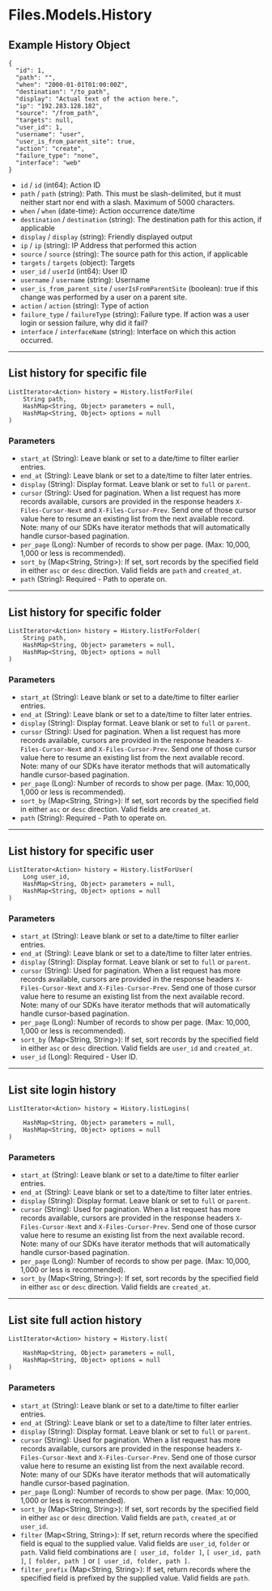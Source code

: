 # Files.Models.History

## Example History Object

```
{
  "id": 1,
  "path": "",
  "when": "2000-01-01T01:00:00Z",
  "destination": "/to_path",
  "display": "Actual text of the action here.",
  "ip": "192.283.128.182",
  "source": "/from_path",
  "targets": null,
  "user_id": 1,
  "username": "user",
  "user_is_from_parent_site": true,
  "action": "create",
  "failure_type": "none",
  "interface": "web"
}
```

* `id` / `id`  (int64): Action ID
* `path` / `path`  (string): Path. This must be slash-delimited, but it must neither start nor end with a slash. Maximum of 5000 characters.
* `when` / `when`  (date-time): Action occurrence date/time
* `destination` / `destination`  (string): The destination path for this action, if applicable
* `display` / `display`  (string): Friendly displayed output
* `ip` / `ip`  (string): IP Address that performed this action
* `source` / `source`  (string): The source path for this action, if applicable
* `targets` / `targets`  (object): Targets
* `user_id` / `userId`  (int64): User ID
* `username` / `username`  (string): Username
* `user_is_from_parent_site` / `userIsFromParentSite`  (boolean): true if this change was performed by a user on a parent site.
* `action` / `action`  (string): Type of action
* `failure_type` / `failureType`  (string): Failure type.  If action was a user login or session failure, why did it fail?
* `interface` / `interfaceName`  (string): Interface on which this action occurred.


---

## List history for specific file

```
ListIterator<Action> history = History.listForFile(
    String path, 
    HashMap<String, Object> parameters = null,
    HashMap<String, Object> options = null
)
```

### Parameters

* `start_at` (String): Leave blank or set to a date/time to filter earlier entries.
* `end_at` (String): Leave blank or set to a date/time to filter later entries.
* `display` (String): Display format. Leave blank or set to `full` or `parent`.
* `cursor` (String): Used for pagination.  When a list request has more records available, cursors are provided in the response headers `X-Files-Cursor-Next` and `X-Files-Cursor-Prev`.  Send one of those cursor value here to resume an existing list from the next available record.  Note: many of our SDKs have iterator methods that will automatically handle cursor-based pagination.
* `per_page` (Long): Number of records to show per page.  (Max: 10,000, 1,000 or less is recommended).
* `sort_by` (Map<String, String>): If set, sort records by the specified field in either `asc` or `desc` direction. Valid fields are `path` and `created_at`.
* `path` (String): Required - Path to operate on.


---

## List history for specific folder

```
ListIterator<Action> history = History.listForFolder(
    String path, 
    HashMap<String, Object> parameters = null,
    HashMap<String, Object> options = null
)
```

### Parameters

* `start_at` (String): Leave blank or set to a date/time to filter earlier entries.
* `end_at` (String): Leave blank or set to a date/time to filter later entries.
* `display` (String): Display format. Leave blank or set to `full` or `parent`.
* `cursor` (String): Used for pagination.  When a list request has more records available, cursors are provided in the response headers `X-Files-Cursor-Next` and `X-Files-Cursor-Prev`.  Send one of those cursor value here to resume an existing list from the next available record.  Note: many of our SDKs have iterator methods that will automatically handle cursor-based pagination.
* `per_page` (Long): Number of records to show per page.  (Max: 10,000, 1,000 or less is recommended).
* `sort_by` (Map<String, String>): If set, sort records by the specified field in either `asc` or `desc` direction. Valid fields are `created_at`.
* `path` (String): Required - Path to operate on.


---

## List history for specific user

```
ListIterator<Action> history = History.listForUser(
    Long user_id, 
    HashMap<String, Object> parameters = null,
    HashMap<String, Object> options = null
)
```

### Parameters

* `start_at` (String): Leave blank or set to a date/time to filter earlier entries.
* `end_at` (String): Leave blank or set to a date/time to filter later entries.
* `display` (String): Display format. Leave blank or set to `full` or `parent`.
* `cursor` (String): Used for pagination.  When a list request has more records available, cursors are provided in the response headers `X-Files-Cursor-Next` and `X-Files-Cursor-Prev`.  Send one of those cursor value here to resume an existing list from the next available record.  Note: many of our SDKs have iterator methods that will automatically handle cursor-based pagination.
* `per_page` (Long): Number of records to show per page.  (Max: 10,000, 1,000 or less is recommended).
* `sort_by` (Map<String, String>): If set, sort records by the specified field in either `asc` or `desc` direction. Valid fields are `user_id` and `created_at`.
* `user_id` (Long): Required - User ID.


---

## List site login history

```
ListIterator<Action> history = History.listLogins(
    
    HashMap<String, Object> parameters = null,
    HashMap<String, Object> options = null
)
```

### Parameters

* `start_at` (String): Leave blank or set to a date/time to filter earlier entries.
* `end_at` (String): Leave blank or set to a date/time to filter later entries.
* `display` (String): Display format. Leave blank or set to `full` or `parent`.
* `cursor` (String): Used for pagination.  When a list request has more records available, cursors are provided in the response headers `X-Files-Cursor-Next` and `X-Files-Cursor-Prev`.  Send one of those cursor value here to resume an existing list from the next available record.  Note: many of our SDKs have iterator methods that will automatically handle cursor-based pagination.
* `per_page` (Long): Number of records to show per page.  (Max: 10,000, 1,000 or less is recommended).
* `sort_by` (Map<String, String>): If set, sort records by the specified field in either `asc` or `desc` direction. Valid fields are `created_at`.


---

## List site full action history

```
ListIterator<Action> history = History.list(
    
    HashMap<String, Object> parameters = null,
    HashMap<String, Object> options = null
)
```

### Parameters

* `start_at` (String): Leave blank or set to a date/time to filter earlier entries.
* `end_at` (String): Leave blank or set to a date/time to filter later entries.
* `display` (String): Display format. Leave blank or set to `full` or `parent`.
* `cursor` (String): Used for pagination.  When a list request has more records available, cursors are provided in the response headers `X-Files-Cursor-Next` and `X-Files-Cursor-Prev`.  Send one of those cursor value here to resume an existing list from the next available record.  Note: many of our SDKs have iterator methods that will automatically handle cursor-based pagination.
* `per_page` (Long): Number of records to show per page.  (Max: 10,000, 1,000 or less is recommended).
* `sort_by` (Map<String, String>): If set, sort records by the specified field in either `asc` or `desc` direction. Valid fields are `path`, `created_at` or `user_id`.
* `filter` (Map<String, String>): If set, return records where the specified field is equal to the supplied value. Valid fields are `user_id`, `folder` or `path`. Valid field combinations are `[ user_id, folder ]`, `[ user_id, path ]`, `[ folder, path ]` or `[ user_id, folder, path ]`.
* `filter_prefix` (Map<String, String>): If set, return records where the specified field is prefixed by the supplied value. Valid fields are `path`.
